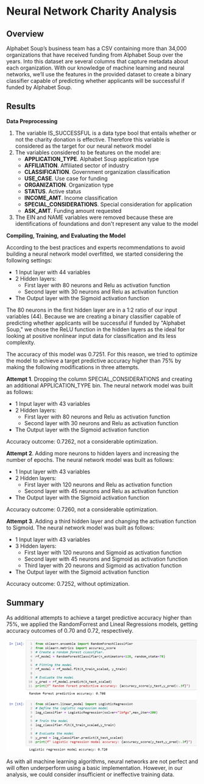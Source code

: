 # Neural Network Charity Analysis

## Overview
Alphabet Soup’s business team has a CSV containing more than 34,000 organizations that have received funding from Alphabet Soup over the years. Into this dataset are several columns that capture metadata about each organization. With our knowledge of machine learning and neural networks, we’ll use the features in the provided dataset to create a binary classifier capable of predicting whether applicants will be successful if funded by Alphabet Soup.

## Results
**Data Preprocessing**

1. The variable IS_SUCCESSFUL is a data type bool that entails whether or not the charity donation is effective. Therefore this variable is considered as the target for our neural network model
2. The variables considered to be features on the model are:
   - **APPLICATION_TYPE**. Alphabet Soup application type
   - **AFFILIATION**. Affiliated sector of industry
   - **CLASSIFICATION**. Government organization classification
   - **USE_CASE**. Use case for funding
   - **ORGANIZATION**. Organization type
   - **STATUS**. Active status
   - **INCOME_AMT**. Income classification
   - **SPECIAL_CONSIDERATIONS**. Special consideration for application
   - **ASK_AMT**. Funding amount requested
4. The EIN and NAME variables were removed because these are identifications of foundations and don't represent any value to the model

**Compiling, Training, and Evaluating the Model**

According to the best practices and experts recommendations to avoid building a neural network model overfitted, we started considering the following settings:
- 1 Input layer with 44 variables
- 2 Hidden layers:
   - First layer with 80 neurons and Relu as activation function
   - Second layer with 30 neurons and Relu as activation function
- The Output layer with the Sigmoid activation function

The 80 neurons in the first hidden layer are in a 1:2 ratio of our input variables (44). Because we are creating a binary classifier capable of predicting whether applicants will be successful if funded by "Alphabet Soup," we chose the ReLU function in the hidden layers as the ideal for looking at positive nonlinear input data for classification and its less complexity.

The accuracy of this model was 0.7251. For this reason, we tried to optimize the model to achieve a target predictive accuracy higher than 75% by making the following modifications in three attempts.

**Attempt 1**. Dropping the column SPECIAL_CONSIDERATIONS and creating an additional APPLICATION_TYPE bin. The neural network model was built as follows:
- 1 Input layer with 43 variables
- 2 Hidden layers:
   - First layer with 80 neurons and Relu as activation function
   - Second layer with 30 neurons and Relu as activation function
- The Output layer with the Sigmoid activation function

Accuracy outcome: 0.7262, not a considerable optimization.

**Attempt 2**. Adding more neurons to hidden layers and increasing the number of epochs. The neural network model was built as follows:
- 1 Input layer with 43 variables
- 2 Hidden layers:
   - First layer with 120 neurons and Relu as activation function
   - Second layer with 45 neurons and Relu as activation function
- The Output layer with the Sigmoid activation function

Accuracy outcome: 0.7260, not a considerable optimization.

**Attempt 3**. Adding a third hidden layer and changing the activation function to Sigmoid. The neural network model was built as follows:
- 1 Input layer with 43 variables
- 3 Hidden layers:
   - First layer with 120 neurons and Sigmoid as activation function
   - Second layer with 45 neurons and Sigmoid as activation function
   - Third layer with 20 neurons and Sigmoid as activation function
- The Output layer with the Sigmoid activation function

Accuracy outcome: 0.7252, without optimization.

## Summary
As additional attempts to achieve a target predictive accuracy higher than 75%, we applied the RandomForrest and Lineal Regressions models, getting accuracy outcomes of 0.70 and 0.72, respectively.

<img src="Resources/rf_lg.PNG" width="500" />

As with all machine learning algorithms, neural networks are not perfect and will often underperform using a basic implementation. However, in our analysis, we could consider insufficient or ineffective training data. 
